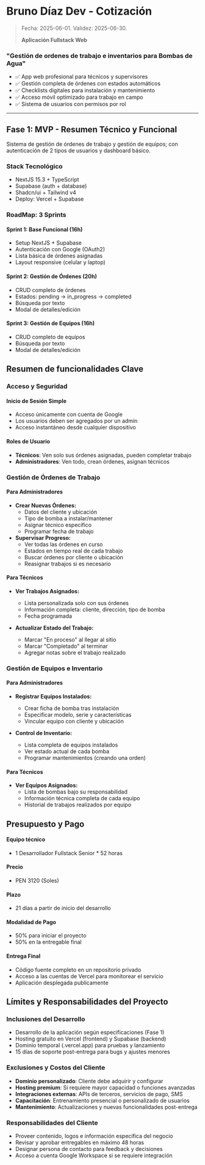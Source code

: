 # Bruno Díaz Dev - Cotización

> Fecha: 2025-06-01. Validez:  2025-06-30.
>
> **Aplicación Fullstack Web**

### "Gestión de ordenes de trabajo e inventarios para Bombas de Agua"

- ✅ App web profesional para técnicos y supervisores
- ✅ Gestión completa de órdenes con estados automáticos
- ✅ Checklists digitales para instalación y mantenimiento
- ✅ Acceso móvil optimizado para trabajo en campo
- ✅ Sistema de usuarios con permisos por rol

---

## Fase 1: MVP - Resumen Técnico y Funcional

Sistema de gestión de órdenes de trabajo y gestión de equipos; con autenticación de 2 tipos de usuarios y dashboard básico.

### Stack Tecnológico
- NextJS 15.3 + TypeScript
- Supabase (auth + database)
- Shadcn/ui + Tailwind v4
- Deploy: Vercel + Supabase

### RoadMap: 3 Sprints

#### Sprint 1: Base Funcional (16h)
- Setup NextJS + Supabase
- Autenticación con Google (OAuth2)
- Lista básica de órdenes asignadas
- Layout responsive (celular y laptop)

#### Sprint 2: Gestión de Órdenes (20h)
- CRUD completo de órdenes
- Estados: pending → in_progress → completed
- Búsqueda por texto
- Modal de detalles/edición

#### Sprint 3: Gestión de Equipos (16h)
- CRUD completo de equipos
- Búsqueda por texto
- Modal de detalles/edición

## Resumen de funcionalidades Clave

### **Acceso y Seguridad**
#### Inicio de Sesión Simple
- Acceso únicamente con cuenta de Google
- Los usuarios deben ser agregados por un admin
- Acceso instantáneo desde cualquier dispositivo

#### Roles de Usuario
- **Técnicos**: Ven solo sus órdenes asignadas, pueden completar trabajo
- **Administradores**: Ven todo, crean órdenes, asignan técnicos

### **Gestión de Órdenes de Trabajo**
#### Para Administradores
- **Crear Nuevas Órdenes:**
    - Datos del cliente y ubicación
    - Tipo de bomba a instalar/mantener
    - Asignar técnico específico
    - Programar fecha de trabajo
- **Supervisar Progreso:**
    - Ver todas las órdenes en curso
    - Estados en tiempo real de cada trabajo
    - Buscar órdenes por cliente o ubicación
    - Reasignar trabajos si es necesario

#### Para Técnicos
- **Ver Trabajos Asignados:**
    - Lista personalizada solo con sus órdenes
    - Información completa: cliente, dirección, tipo de bomba
    - Fecha programada

- **Actualizar Estado del Trabajo:**
    - Marcar "En proceso" al llegar al sitio
    - Marcar "Completado" al terminar
    - Agregar notas sobre el trabajo realizado

### **Gestión de Equipos e Inventario**

#### Para Administradores
- **Registrar Equipos Instalados:**
    - Crear ficha de bomba tras instalación
    - Especificar modelo, serie y características
    - Vincular equipo con cliente y ubicación

- **Control de Inventario:**
    - Lista completa de equipos instalados
    - Ver estado actual de cada bomba
    - Programar mantenimientos (creando una orden)

#### Para Técnicos
- **Ver Equipos Asignados:**
    - Lista de bombas bajo su responsabilidad
    - Información técnica completa de cada equipo
    - Historial de trabajos realizados por equipo

## Presupuesto y Pago

#### Equipo técnico
- 1 Desarrollador Fullstack Senior * 52 horas

#### Precio
- PEN 3120 (Soles)

#### Plazo
- 21 días a partir de inicio del desarrollo

#### Modalidad de Pago
- 50% para iniciar el proyecto
- 50% en la entregable final

#### Entrega Final
- Código fuente completo en un repositorio privado
- Acceso a las cuentas de Vercel para monitorear el servicio
- Aplicación desplegada publicamente

## Límites y Responsabilidades del Proyecto

### Inclusiones del Desarrollo
- Desarrollo de la aplicación según especificaciones (Fase 1)
- Hosting gratuito en Vercel (frontend) y Supabase (backend)
- Dominio temporal (.vercel.app) para pruebas y lanzamiento
- 15 días de soporte post-entrega para bugs y ajustes menores

### Exclusiones y Costos del Cliente
- **Dominio personalizado**: Cliente debe adquirir y configurar
- **Hosting premium**: Si requiere mayor capacidad o funciones avanzadas
- **Integraciones externas**: APIs de terceros, servicios de pago, SMS
- **Capacitación**: Entrenamiento presencial o personalizado de usuarios
- **Mantenimiento**: Actualizaciones y nuevas funcionalidades post-entrega

### Responsabilidades del Cliente
- Proveer contenido, logos e información específica del negocio
- Revisar y aprobar entregables en máximo 48 horas
- Designar persona de contacto para feedback y decisiones
- Acceso a cuenta Google Workspace si se requiere integración
